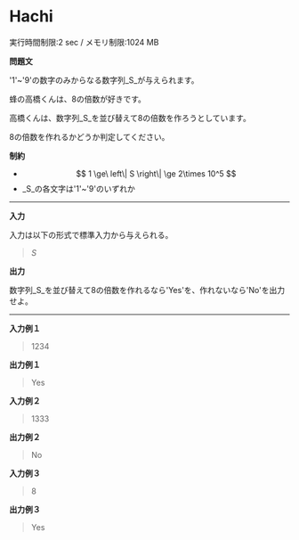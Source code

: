 # Hachi #
実行時間制限:2 sec / メモリ制限:1024 MB

**問題文**

'1'~'9'の数字のみからなる数字列_S_が与えられます。

蜂の高橋くんは、8の倍数が好きです。

高橋くんは、数字列_S_を並び替えて8の倍数を作ろうとしています。

8の倍数を作れるかどうか判定してください。


**制約**
+ $$
1 \ge\ left\| S \right\| \ge 2\times 10^5 
$$
+ _S_の各文字は'1'~'9'のいずれか

___
**入力**

入力は以下の形式で標準入力から与えられる。

> _S_

**出力**

数字列_S_を並び替えて8の倍数を作れるなら'Yes'を、作れないなら'No'を出力せよ。

___
**入力例１**

> 1234

**出力例１**

> Yes

**入力例２**

> 1333

**出力例２**

> No

**入力例３**

> 8

**出力例３**

> Yes
